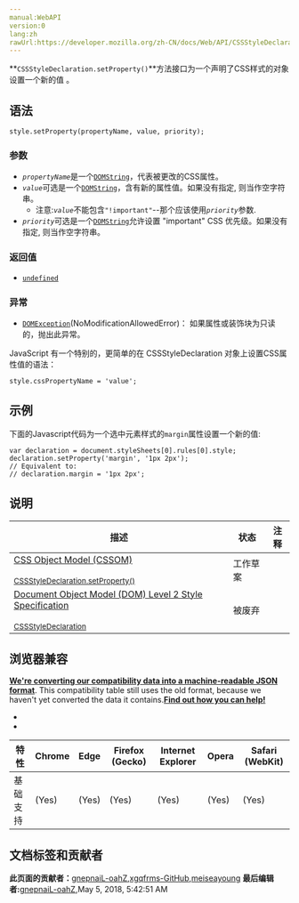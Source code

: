 ```yaml
---
manual:WebAPI
version:0
lang:zh
rawUrl:https://developer.mozilla.org/zh-CN/docs/Web/API/CSSStyleDeclaration/setProperty
---
```






**`CSSStyleDeclaration.setProperty()`**方法接口为一个声明了CSS样式的对象设置一个新的值 。


## 语法<a name="语法"></a>

```
style.setProperty(propertyName, value, priority);
```

### 参数<a name="参数"></a>

* <em>`propertyName`</em>是一个[`DOMString`](%2651 "DOMString 是一个UTF-16字符串。由于JavaScript已经使用了这样的字符串，所以DOMString 直接映射到 一个String。")，代表被更改的CSS属性。
* <em>`value`</em>可选是一个[`DOMString`](%2651 "DOMString 是一个UTF-16字符串。由于JavaScript已经使用了这样的字符串，所以DOMString 直接映射到 一个String。")，含有新的属性值。如果没有指定, 则当作空字符串。
	* 注意:<em>`value`</em>不能包含`"!important"`--那个应该使用<em>`priority`</em>参数.
* <em>`priority`</em>可选是一个[`DOMString`](%2651 "DOMString 是一个UTF-16字符串。由于JavaScript已经使用了这样的字符串，所以DOMString 直接映射到 一个String。")允许设置 &quot;important&quot; CSS 优先级。如果没有指定, 则当作空字符串。

### 返回值<a name="返回值"></a>

* [`undefined`](%23495 "undefined是全局对象的一个属性。也就是说，它是全局作用域的一个变量。undefined的最初值就是原始数据类型undefined。")

### 异常<a name="异常"></a>

* [`DOMException`](%2635 " DOMException 接口代表由于调用方法或访问一个web  API 属性时的异常事件.")(NoModificationAllowedError)： 如果属性或装饰块为只读的，抛出此异常。


JavaScript 有一个特别的，更简单的在 CSSStyleDeclaration 对象上设置CSS属性值的语法：


```
style.cssPropertyName = 'value';
```

## 示例<a name="示例"></a>


下面的Javascript代码为一个选中元素样式的`margin`属性设置一个新的值:


```
var declaration = document.styleSheets[0].rules[0].style;
declaration.setProperty('margin', '1px 2px');
// Equivalent to:
// declaration.margin = '1px 2px';
```

## 说明<a name="说明"></a>
描述 | 状态 | 注释 
 ---  |  ---  |  ---  | 
[CSS Object Model (CSSOM)<br></br><small>CSSStyleDeclaration.setProperty()</small>](%23496 "") | 工作草案 |  
[Document Object Model (DOM) Level 2 Style Specification<br></br><small>CSSStyleDeclaration</small>](%23473 "") | 被废弃 |  


## 浏览器兼容<a name="浏览器兼容"></a>


**[We&#39;re converting our compatibility data into a machine-readable JSON format](%3344 "")**. This compatibility table still uses the old format, because we haven&#39;t yet converted the data it contains.**[Find out how you can help!](%3392 "")**


* 
* 
特性 | Chrome | Edge | Firefox (Gecko) | Internet Explorer | Opera | Safari (WebKit) 
 ---  |  ---  |  ---  |  ---  |  ---  |  ---  |  ---  | 
基础支持 | (Yes) | (Yes) | (Yes) | (Yes) | (Yes) | (Yes) 






## 文档标签和贡献者
**此页面的贡献者：**[gnepnaiL-oahZ](%17201 ""),[xgqfrms-GitHub](%57 ""),[meiseayoung](%23474 "")
**最后编辑者:**[gnepnaiL-oahZ](%17201 ""),<time>May 5, 2018, 5:42:51 AM</time>


